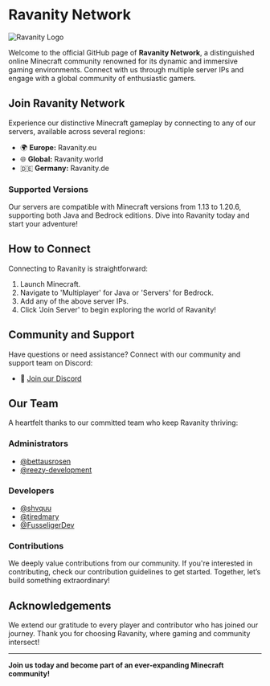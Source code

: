 # Ravanity Network

![Ravanity Logo](https://cdn.discordapp.com/attachments/1138865224678649948/1237523729685155870/favicon.png?ex=663bf549&is=663aa3c9&hm=4574e24c715fb0056b3307ea152323ed1d8f894d45450bb84d846431de366b50&)

Welcome to the official GitHub page of **Ravanity Network**, a distinguished online Minecraft community renowned for its dynamic and immersive gaming environments. Connect with us through multiple server IPs and engage with a global community of enthusiastic gamers.

## Join Ravanity Network
Experience our distinctive Minecraft gameplay by connecting to any of our servers, available across several regions:
- 🌍 **Europe:** Ravanity.eu
- 🌐 **Global:** Ravanity.world
- 🇩🇪 **Germany:** Ravanity.de

### Supported Versions
Our servers are compatible with Minecraft versions from 1.13 to 1.20.6, supporting both Java and Bedrock editions. Dive into Ravanity today and start your adventure!

## How to Connect
Connecting to Ravanity is straightforward:
1. Launch Minecraft.
2. Navigate to 'Multiplayer' for Java or 'Servers' for Bedrock.
3. Add any of the above server IPs.
4. Click 'Join Server' to begin exploring the world of Ravanity!

## Community and Support
Have questions or need assistance? Connect with our community and support team on Discord:
- 🔗 [Join our Discord](https://discord.gg/3tn79CVWME)

## Our Team
A heartfelt thanks to our committed team who keep Ravanity thriving:

### Administrators
- [@bettausrosen](https://github.com/bettausrosen)
- [@reezy-development](https://github.com/reezy-development)

### Developers
- [@shvquu](https://github.com/shvquu)
- [@tiredmary](https://github.com/tiredmary)
- [@FusseligerDev](https//github.com/FusseligerDev)

### Contributions
We deeply value contributions from our community. If you're interested in contributing, check our contribution guidelines to get started. Together, let’s build something extraordinary!

## Acknowledgements
We extend our gratitude to every player and contributor who has joined our journey. Thank you for choosing Ravanity, where gaming and community intersect!

---

**Join us today and become part of an ever-expanding Minecraft community!**
